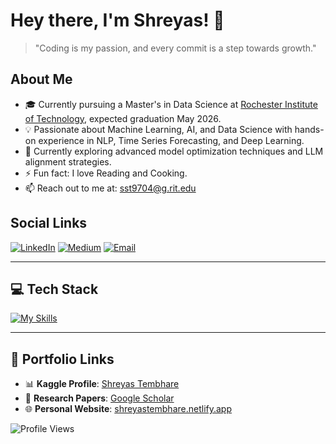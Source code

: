 # Hey there, I'm Shreyas! 👋

> "Coding is my passion, and every commit is a step towards growth."

## About Me
- 🎓 Currently pursuing a Master's in Data Science at [Rochester Institute of Technology](https://www.rit.edu), expected graduation May 2026.
- 💡 Passionate about Machine Learning, AI, and Data Science with hands-on experience in NLP, Time Series Forecasting, and Deep Learning.
- 🌱 Currently exploring advanced model optimization techniques and LLM alignment strategies.
- ⚡ Fun fact: I love Reading and Cooking.
- 📫 Reach out to me at: [sst9704@g.rit.edu](mailto:sst9704@g.rit.edu)

## Social Links
[![LinkedIn](https://img.shields.io/badge/LinkedIn-0A66C2?style=for-the-badge&logo=linkedin)](https://www.linkedin.com/in/shreyas-tembhare/) [![Medium](https://img.shields.io/badge/Medium-000000?style=for-the-badge&logo=medium)](https://medium.com/turing-around) [![Email](https://img.shields.io/badge/Email-D14836?style=for-the-badge&logo=gmail)](mailto:sst9704@g.rit.edu)

---

## 💻 Tech Stack
[![My Skills](https://skillicons.dev/icons?i=python,java,sql,scikit,pandas,numpy,matplotlib,seaborn,plotly,jupyter,vscode,streamlit,spark,tableau,powerbi,aws,docker,githubactions,postgresql&perline=19)](https://skillicons.dev)

---

## 🔗 Portfolio Links
- 📊 **Kaggle Profile**: [Shreyas Tembhare](https://www.kaggle.com/shreyastembhare)
- 📄 **Research Papers**: [Google Scholar](https://scholar.google.com/citations?user=hJtDkRcAAAAJ&hl=en)
- 🌐 **Personal Website**: [shreyastembhare.netlify.app](https://shreyastembhare.netlify.app/)

<!-- Profile Views Counter -->
![Profile Views](https://komarev.com/ghpvc/?username=ShreyasTembhare&color=brightgreen)
